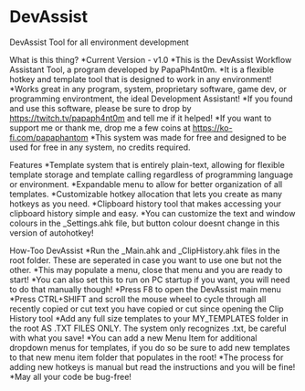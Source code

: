# DevAssist
DevAssist Tool for all environment development

What is this thing?
*Current Version - v1.0
*This is the DevAssist Workflow Assistant Tool, a program developed by PapaPh4nt0m. 
*It is a flexible hotkey and template tool that is designed to work in any environment!
*Works great in any program, system, proprietary software, game dev, or programming environtment, the ideal Development Assistant!
*If you found and use this software, please be sure to drop by https://twitch.tv/papaph4nt0m and tell me if it helped!
*If you want to support me or thank me, drop me a few coins at https://ko-fi.com/papaphantom
*This system was made for free and designed to be used for free in any system, no credits required. 

Features
*Template system that is entirely plain-text, allowing for flexible template storage and template calling regardless of programming language or environment.
*Expandable menu to allow for better organization of all templates.
*Customizable hotkey allocation that lets you create as many hotkeys as you need.
*Clipboard history tool that makes accessing your clipboard history simple and easy.
*You can customize the text and window colours in the _Settings.ahk file, but button colour doesnt change in this version of autohotkey!

How-Too DevAssist
*Run the _Main.ahk and _ClipHistory.ahk files in the root folder. These are seperated in case you want to use one but not the other.
*This may populate a menu, close that menu and you are ready to start!
*You can also set this to run on PC startup if you want, you will need to do that manually though!
*Press F8 to open the DevAssist main menu
*Press CTRL+SHIFT and scroll the mouse wheel to cycle through all recently copied or cut text you have copied or cut since opening the Clip History tool
*Add any full size templates to your MY_TEMPLATES folder in the root AS .TXT FILES ONLY. The system only recognizes .txt, be careful with what you save!
*You can add a new Menu Item for additional dropdown menus for templates, if you do so be sure to add new templates to that new menu item folder that populates in the root!
*The process for adding new hotkeys is manual but read the instructions and you will be fine!
*May all your code be bug-free!
